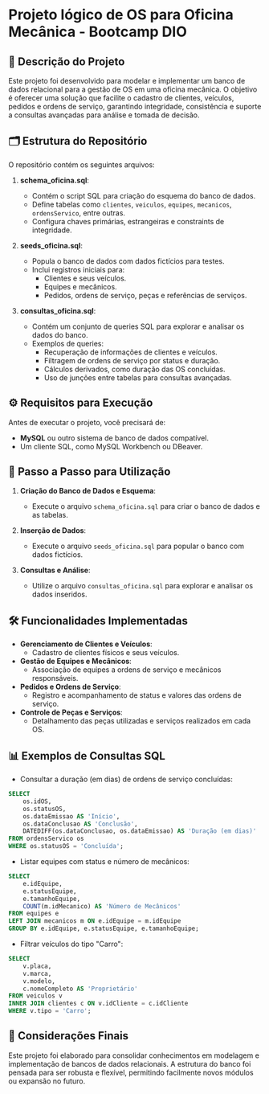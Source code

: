 # Projeto lógico de OS para Oficina Mecânica - Bootcamp DIO

## 📄 Descrição do Projeto
Este projeto foi desenvolvido para modelar e implementar um banco de dados relacional para a gestão de OS em uma oficina mecânica. O objetivo é oferecer uma solução que facilite o cadastro de clientes, veículos, pedidos e ordens de serviço, garantindo integridade, consistência e suporte a consultas avançadas para análise e tomada de decisão.

## 🗂 Estrutura do Repositório
O repositório contém os seguintes arquivos:

1. **schema_oficina.sql**:
   - Contém o script SQL para criação do esquema do banco de dados.
   - Define tabelas como `clientes`, `veiculos`, `equipes`, `mecanicos`, `ordensServico`, entre outras.
   - Configura chaves primárias, estrangeiras e constraints de integridade.

2. **seeds_oficina.sql**:
   - Popula o banco de dados com dados fictícios para testes.
   - Inclui registros iniciais para:
     - Clientes e seus veículos.
     - Equipes e mecânicos.
     - Pedidos, ordens de serviço, peças e referências de serviços.

3. **consultas_oficina.sql**:
   - Contém um conjunto de queries SQL para explorar e analisar os dados do banco.
   - Exemplos de queries:
     - Recuperação de informações de clientes e veículos.
     - Filtragem de ordens de serviço por status e duração.
     - Cálculos derivados, como duração das OS concluídas.
     - Uso de junções entre tabelas para consultas avançadas.

## ⚙️ Requisitos para Execução
Antes de executar o projeto, você precisará de:
- **MySQL** ou outro sistema de banco de dados compatível.
- Um cliente SQL, como MySQL Workbench ou DBeaver.

## 🚀 Passo a Passo para Utilização
1. **Criação do Banco de Dados e Esquema**:
   - Execute o arquivo `schema_oficina.sql` para criar o banco de dados e as tabelas.

2. **Inserção de Dados**:
   - Execute o arquivo `seeds_oficina.sql` para popular o banco com dados fictícios.

3. **Consultas e Análise**:
   - Utilize o arquivo `consultas_oficina.sql` para explorar e analisar os dados inseridos.

## 🛠 Funcionalidades Implementadas
- **Gerenciamento de Clientes e Veículos**:
  - Cadastro de clientes físicos e seus veículos.
- **Gestão de Equipes e Mecânicos**:
  - Associação de equipes a ordens de serviço e mecânicos responsáveis.
- **Pedidos e Ordens de Serviço**:
  - Registro e acompanhamento de status e valores das ordens de serviço.
- **Controle de Peças e Serviços**:
  - Detalhamento das peças utilizadas e serviços realizados em cada OS.

## 📊 Exemplos de Consultas SQL
- Consultar a duração (em dias) de ordens de serviço concluídas:
```sql
SELECT 
    os.idOS,
    os.statusOS,
    os.dataEmissao AS 'Início',
    os.dataConclusao AS 'Conclusão',
    DATEDIFF(os.dataConclusao, os.dataEmissao) AS 'Duração (em dias)'
FROM ordensServico os
WHERE os.statusOS = 'Concluída';
```

- Listar equipes com status e número de mecânicos:
```sql
SELECT 
    e.idEquipe,
    e.statusEquipe,
    e.tamanhoEquipe,
    COUNT(m.idMecanico) AS 'Número de Mecânicos'
FROM equipes e
LEFT JOIN mecanicos m ON e.idEquipe = m.idEquipe
GROUP BY e.idEquipe, e.statusEquipe, e.tamanhoEquipe;
```

- Filtrar veículos do tipo "Carro":
```sql
SELECT 
    v.placa, 
    v.marca, 
    v.modelo, 
    c.nomeCompleto AS 'Proprietário'
FROM veiculos v
INNER JOIN clientes c ON v.idCliente = c.idCliente
WHERE v.tipo = 'Carro';
```

## 📌 Considerações Finais
Este projeto foi elaborado para consolidar conhecimentos em modelagem e implementação de bancos de dados relacionais. A estrutura do banco foi pensada para ser robusta e flexível, permitindo facilmente novos módulos ou expansão no futuro.
